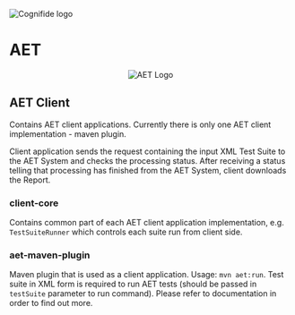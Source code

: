 ![Cognifide logo](http://cognifide.github.io/images/cognifide-logo.png)

# AET
<p align="center">
  <img src="https://github.com/Cognifide/aet/blob/master/misc/img/aet-logo-black.png?raw=true"
         alt="AET Logo"/>
</p>

## AET Client
Contains AET client applications. Currently there is only one AET client implementation - maven plugin.

Client application sends the request containing the input XML Test Suite to the AET System and checks the processing status. After receiving a status telling that processing has finished from the AET System, client downloads the Report.

### client-core
Contains common part of each AET client application implementation, e.g. `TestSuiteRunner` which controls each suite run from client side.

### aet-maven-plugin
Maven plugin that is used as a client application. Usage: `mvn aet:run`. Test suite in XML form is required to run AET tests (should be passed in `testSuite` parameter to run command).
Please refer to documentation in order to find out more.
